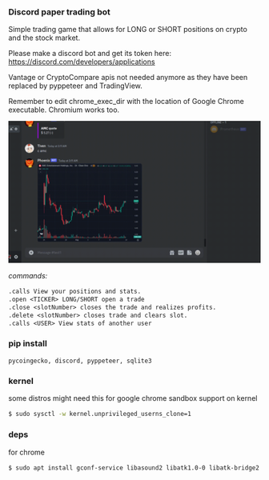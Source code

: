 ### Discord paper trading bot
Simple trading game that allows for LONG or SHORT positions on crypto and the stock market.

Please make a discord bot and get its token here: https://discord.com/developers/applications

Vantage or CryptoCompare apis not needed anymore as they have been replaced by pyppeteer and TradingView.

Remember to edit chrome_exec_dir with the location of Google Chrome executable. Chromium works too.

![](https://github.com/TivenTux/discord-paper-trading/blob/main/demo.gif)

_commands:_ 
```.gibs Daily USDT bonus.
.calls View your positions and stats.
.open <TICKER> LONG/SHORT open a trade
.close <slotNumber> closes the trade and realizes profits.
.delete <slotNumber> closes trade and clears slot.
.calls <USER> View stats of another user
```

### pip install
```
pycoingecko, discord, pyppeteer, sqlite3
```

### kernel
some distros might need this for google chrome sandbox support on kernel 
```sh
$ sudo sysctl -w kernel.unprivileged_userns_clone=1
```

### deps
for chrome
```sh
$ sudo apt install gconf-service libasound2 libatk1.0-0 libatk-bridge2.0-0 libc6 libcairo2 libcups2 libdbus-1-3 libexpat1 libfontconfig1 libgcc1 libgconf-2-4 libgdk-pixbuf2.0-0 libglib2.0-0 libgtk-3-0 libnspr4 libpango-1.0-0 libpangocairo-1.0-0 libstdc++6 libx11-6 libx11-xcb1 libxcb1 libxcomposite1 libxcursor1 libxdamage1 libxext6 libxfixes3 libxi6 libxrandr2 libxrender1 libxss1 libxtst6 ca-certificates fonts-liberation libappindicator1 libnss3 lsb-release xdg-utils wget
```



